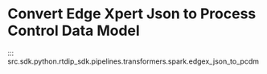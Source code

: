 # Convert Edge Xpert Json to Process Control Data Model
::: src.sdk.python.rtdip_sdk.pipelines.transformers.spark.edgex_json_to_pcdm